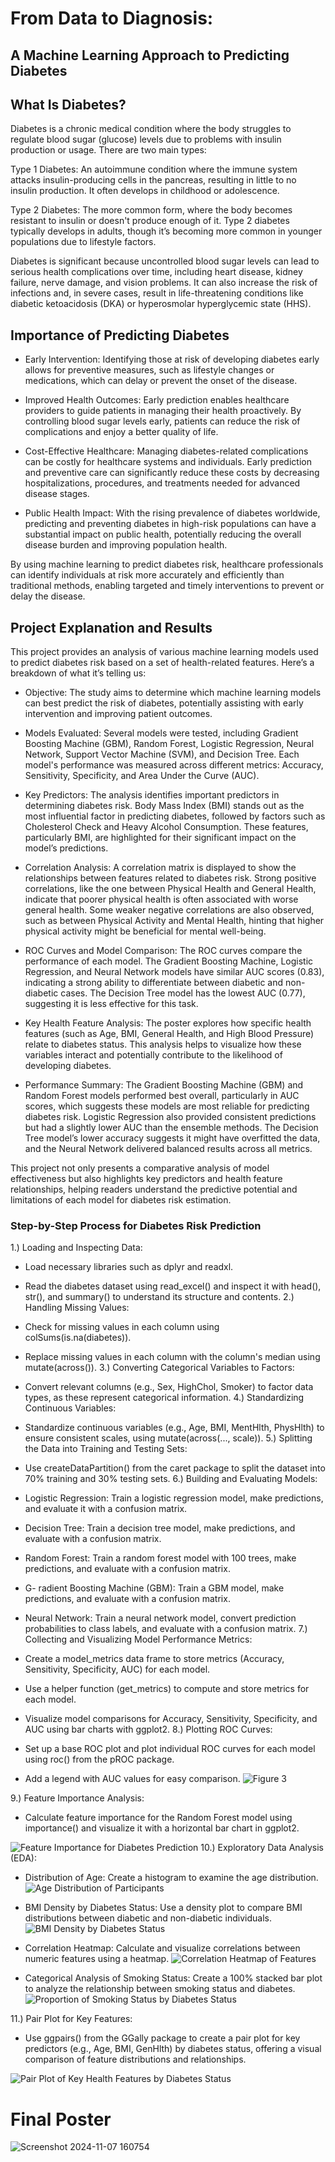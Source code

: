 # From Data to Diagnosis:
## A Machine Learning Approach to Predicting Diabetes


## What Is Diabetes? 

Diabetes is a chronic medical condition where the body struggles to regulate blood sugar (glucose) levels due to problems with insulin production or usage. There are two main types:

Type 1 Diabetes: An autoimmune condition where the immune system attacks insulin-producing cells in the pancreas, resulting in little to no insulin production. It often develops in childhood or adolescence.

Type 2 Diabetes: The more common form, where the body becomes resistant to insulin or doesn't produce enough of it. Type 2 diabetes typically develops in adults, though it’s becoming more common in younger populations due to lifestyle factors.

Diabetes is significant because uncontrolled blood sugar levels can lead to serious health complications over time, including heart disease, kidney failure, nerve damage, and vision problems. It can also increase the risk of infections and, in severe cases, result in life-threatening conditions like diabetic ketoacidosis (DKA) or hyperosmolar hyperglycemic state (HHS).

## Importance of Predicting Diabetes
- Early Intervention: Identifying those at risk of developing diabetes early allows for preventive measures, such as lifestyle changes or medications, which can delay or prevent the onset of the disease.

- Improved Health Outcomes: Early prediction enables healthcare providers to guide patients in managing their health proactively. By controlling blood sugar levels early, patients can reduce the risk of complications and enjoy a better quality of life.

- Cost-Effective Healthcare: Managing diabetes-related complications can be costly for healthcare systems and individuals. Early prediction and preventive care can significantly reduce these costs by decreasing hospitalizations, procedures, and treatments needed for advanced disease stages.

- Public Health Impact: With the rising prevalence of diabetes worldwide, predicting and preventing diabetes in high-risk populations can have a substantial impact on public health, potentially reducing the overall disease burden and improving population health.

By using machine learning to predict diabetes risk, healthcare professionals can identify individuals at risk more accurately and efficiently than traditional methods, enabling targeted and timely interventions to prevent or delay the disease.

## Project Explanation and Results

This project provides an analysis of various machine learning models used to predict diabetes risk based on a set of health-related features. Here’s a breakdown of what it’s telling us:

- Objective: The study aims to determine which machine learning models can best predict the risk of diabetes, potentially assisting with early intervention and improving patient outcomes.

- Models Evaluated: Several models were tested, including Gradient Boosting Machine (GBM), Random Forest, Logistic Regression, Neural Network, Support Vector Machine (SVM), and Decision Tree. Each model's performance was measured across different metrics: Accuracy, Sensitivity, Specificity, and Area Under the Curve (AUC).

- Key Predictors: The analysis identifies important predictors in determining diabetes risk. Body Mass Index (BMI) stands out as the most influential factor in predicting diabetes, followed by factors such as Cholesterol Check and Heavy Alcohol Consumption. These features, particularly BMI, are highlighted for their significant impact on the model’s predictions.

- Correlation Analysis: A correlation matrix is displayed to show the relationships between features related to diabetes risk. Strong positive correlations, like the one between Physical Health and General Health, indicate that poorer physical health is often associated with worse general health. Some weaker negative correlations are also observed, such as between Physical Activity and Mental Health, hinting that higher physical activity might be beneficial for mental well-being.

- ROC Curves and Model Comparison: The ROC curves compare the performance of each model. The Gradient Boosting Machine, Logistic Regression, and Neural Network models have similar AUC scores (0.83), indicating a strong ability to differentiate between diabetic and non-diabetic cases. The Decision Tree model has the lowest AUC (0.77), suggesting it is less effective for this task.

- Key Health Feature Analysis: The poster explores how specific health features (such as Age, BMI, General Health, and High Blood Pressure) relate to diabetes status. This analysis helps to visualize how these variables interact and potentially contribute to the likelihood of developing diabetes.

- Performance Summary: The Gradient Boosting Machine (GBM) and Random Forest models performed best overall, particularly in AUC scores, which suggests these models are most reliable for predicting diabetes risk. Logistic Regression also provided consistent predictions but had a slightly lower AUC than the ensemble methods. The Decision Tree model’s lower accuracy suggests it might have overfitted the data, and the Neural Network delivered balanced results across all metrics.

This project not only presents a comparative analysis of model effectiveness but also highlights key predictors and health feature relationships, helping readers understand the predictive potential and limitations of each model for diabetes risk estimation.


### Step-by-Step Process for Diabetes Risk Prediction

1.) Loading and Inspecting Data:

- Load necessary libraries such as dplyr and readxl.
- Read the diabetes dataset using read_excel() and inspect it with head(), str(), and summary() to understand its structure and contents.
2.) Handling Missing Values:

- Check for missing values in each column using colSums(is.na(diabetes)).
- Replace missing values in each column with the column's median using mutate(across()).
3.) Converting Categorical Variables to Factors:

- Convert relevant columns (e.g., Sex, HighChol, Smoker) to factor data types, as these represent categorical information.
4.) Standardizing Continuous Variables:

- Standardize continuous variables (e.g., Age, BMI, MentHlth, PhysHlth) to ensure consistent scales, using mutate(across(..., scale)).
5.) Splitting the Data into Training and Testing Sets:

- Use createDataPartition() from the caret package to split the dataset into 70% training and 30% testing sets.
6.) Building and Evaluating Models:

- Logistic Regression: Train a logistic regression model, make predictions, and evaluate it with a confusion matrix.
- Decision Tree: Train a decision tree model, make predictions, and evaluate with a confusion matrix.
- Random Forest: Train a random forest model with 100 trees, make predictions, and evaluate with a confusion matrix.
- G- radient Boosting Machine (GBM): Train a GBM model, make predictions, and evaluate with a confusion matrix.
- Neural Network: Train a neural network model, convert prediction probabilities to class labels, and evaluate with a confusion matrix.
7.) Collecting and Visualizing Model Performance Metrics:

- Create a model_metrics data frame to store metrics (Accuracy, Sensitivity, Specificity, AUC) for each model.
- Use a helper function (get_metrics) to compute and store metrics for each model.
- Visualize model comparisons for Accuracy, Sensitivity, Specificity, and AUC using bar charts with ggplot2.
8.) Plotting ROC Curves:

- Set up a base ROC plot and plot individual ROC curves for each model using roc() from the pROC package.
- Add a legend with AUC values for easy comparison.
![Figure 3](https://github.com/user-attachments/assets/ff69938e-0c9e-4f61-b0d8-791b25b76a94)

9.) Feature Importance Analysis:

- Calculate feature importance for the Random Forest model using importance() and visualize it with a horizontal bar chart in ggplot2.

![Feature Importance for Diabetes Prediction](https://github.com/user-attachments/assets/0102df26-52ab-429f-94f8-1b4fde64b56b)
10.) Exploratory Data Analysis (EDA):

- Distribution of Age: Create a histogram to examine the age distribution.
![Age Distribution of Participants](https://github.com/user-attachments/assets/f4c306fb-19f4-4a1f-92f4-1f82bb65d03a)

- BMI Density by Diabetes Status: Use a density plot to compare BMI distributions between diabetic and non-diabetic individuals.
![BMI Density by Diabetes Status](https://github.com/user-attachments/assets/aea9c376-b831-4c62-bded-298546edf1b8)

- Correlation Heatmap: Calculate and visualize correlations between numeric features using a heatmap.
![Correlation Heatmap of Features](https://github.com/user-attachments/assets/84137064-70ce-484d-87dd-377c847d7ee1)

- Categorical Analysis of Smoking Status: Create a 100% stacked bar plot to analyze the relationship between smoking status and diabetes.
![Proportion of Smoking Status by Diabetes Status](https://github.com/user-attachments/assets/9ec1651e-8ca3-47d2-b0d5-058b19fbc3c8)

11.) Pair Plot for Key Features:

- Use ggpairs() from the GGally package to create a pair plot for key predictors (e.g., Age, BMI, GenHlth) by diabetes status, offering a visual comparison of feature distributions and relationships.


![Pair Plot of Key Health Features by Diabetes Status](https://github.com/user-attachments/assets/6bedcf20-933b-4a69-8f5d-7e8476fc7e0e)

# Final Poster

![Screenshot 2024-11-07 160754](https://github.com/user-attachments/assets/88458819-1cd0-4dd3-86dd-da97439a9c0d)


